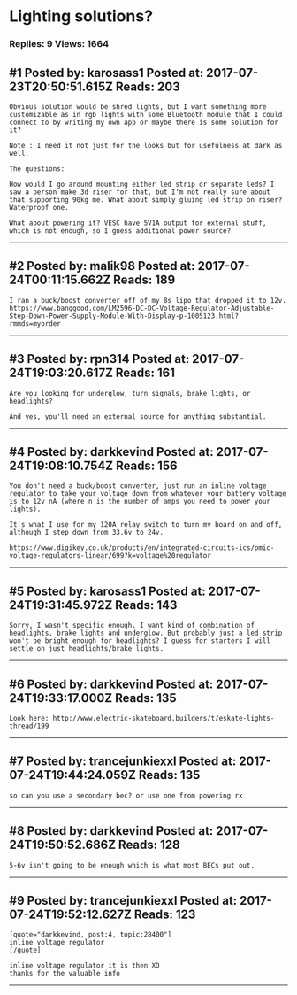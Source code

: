 # Lighting solutions?

### Replies: 9 Views: 1664

## \#1 Posted by: karosass1 Posted at: 2017-07-23T20:50:51.615Z Reads: 203

```
Obvious solution would be shred lights, but I want something more customizable as in rgb lights with some Bluetooth module that I could connect to by writing my own app or maybe there is some solution for it?

Note : I need it not just for the looks but for usefulness at dark as well. 

The questions:

How would I go around mounting either led strip or separate leds? I saw a person make 3d riser for that, but I'm not really sure about that supporting 90kg me. What about simply gluing led strip on riser? Waterproof one. 

What about powering it? VESC have 5V1A output for external stuff, which is not enough, so I guess additional power source?
```

---
## \#2 Posted by: malik98 Posted at: 2017-07-24T00:11:15.662Z Reads: 189

```
I ran a buck/boost converter off of my 8s lipo that dropped it to 12v. 
https://www.banggood.com/LM2596-DC-DC-Voltage-Regulator-Adjustable-Step-Down-Power-Supply-Module-With-Display-p-1005123.html?rmmds=myorder
```

---
## \#3 Posted by: rpn314 Posted at: 2017-07-24T19:03:20.617Z Reads: 161

```
Are you looking for underglow, turn signals, brake lights, or headlights?

And yes, you'll need an external source for anything substantial.
```

---
## \#4 Posted by: darkkevind Posted at: 2017-07-24T19:08:10.754Z Reads: 156

```
You don't need a buck/boost converter, just run an inline voltage regulator to take your voltage down from whatever your battery voltage is to 12v nA (where n is the number of amps you need to power your lights).

It's what I use for my 120A relay switch to turn my board on and off, although I step down from 33.6v to 24v.

https://www.digikey.co.uk/products/en/integrated-circuits-ics/pmic-voltage-regulators-linear/699?k=voltage%20regulator
```

---
## \#5 Posted by: karosass1 Posted at: 2017-07-24T19:31:45.972Z Reads: 143

```
Sorry, I wasn't specific enough. I want kind of combination of headlights, brake lights and underglow. But probably just a led strip won't be bright enough for headlights? I guess for starters I will settle on just headlights/brake lights.
```

---
## \#6 Posted by: darkkevind Posted at: 2017-07-24T19:33:17.000Z Reads: 135

```
Look here: http://www.electric-skateboard.builders/t/eskate-lights-thread/199
```

---
## \#7 Posted by: trancejunkiexxl Posted at: 2017-07-24T19:44:24.059Z Reads: 135

```
so can you use a secondary bec? or use one from powering rx
```

---
## \#8 Posted by: darkkevind Posted at: 2017-07-24T19:50:52.686Z Reads: 128

```
5-6v isn't going to be enough which is what most BECs put out.
```

---
## \#9 Posted by: trancejunkiexxl Posted at: 2017-07-24T19:52:12.627Z Reads: 123

```
[quote="darkkevind, post:4, topic:28400"]
inline voltage regulator
[/quote]

inline voltage regulator it is then XD
thanks for the valuable info
```

---
